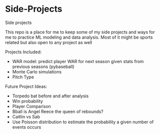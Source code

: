 # Side-Projects
Side projects


This repo is a place for me to keep some of my side projects and ways for me to practice ML modeling and data analysis. Most of it might be sports related but also open to any project as well


Projects Included:
- WAR model: predict player WAR for next season given stats from previous seasons (pybaseball)
- Monte Carlo simulations
- Pitch Type



Future Project Ideas:
- Torpedo bat before and after analysis
- Win probability
- Player Comparison
- Bball is Angel Reece the queen of rebounds?
- Caitlin vs Sab
- Use Poisson distribution to estimate the probability a given number of events occurs
